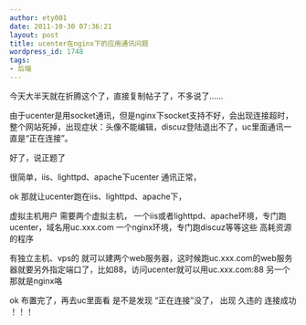 ```yaml
---
author: ety001
date: 2011-10-30 07:36:21
layout: post
title: ucenter在nginx下的应用通讯问题
wordpress_id: 1748
tags:
- 后端
---
```


今天大半天就在折腾这个了，直接复制帖子了，不多说了……

由于ucenter是用socket通讯，但是nginx下socket支持不好，会出现连接超时，整个网站死掉，出现症状：头像不能编辑，discuz登陆退出不了，uc里面通讯一直是“正在连接”。

好了，说正题了

很简单，iis、lighttpd、apache下ucenter 通讯正常，

ok  那就让ucenter跑在iis、lighttpd、apache下，

虚拟主机用户 需要两个虚拟主机，
一个iis或者lighttpd、apache环境，专门跑ucenter，域名用uc.xxx.com
一个nginx环境，专门跑discuz等等这些 高耗资源的程序

有独立主机、vps的 就可以建两个web服务器，这时候跑uc.xxx.com的web服务器就要另外指定端口了，比如88，访问ucenter就可以用uc.xxx.com:88
另一个那就是nginx咯

ok 布置完了，再去uc里面看  是不是发现 “正在连接”没了， 出现 久违的 连接成功 ！！！

